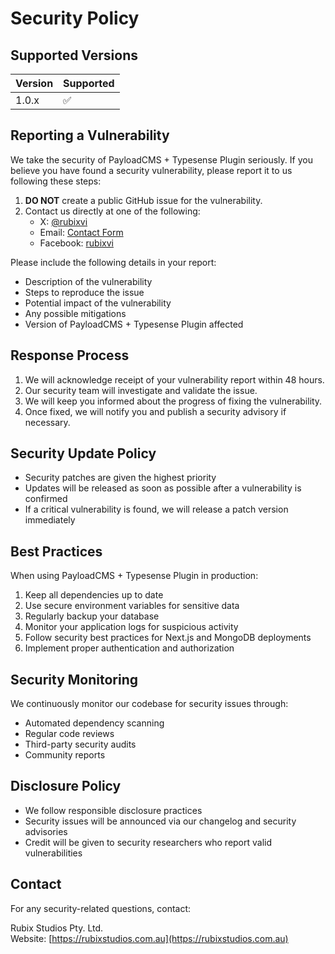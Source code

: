 # Security Policy

## Supported Versions

| Version | Supported          |
| ------- | ------------------ |
| 1.0.x   | :white_check_mark: |

## Reporting a Vulnerability

We take the security of PayloadCMS + Typesense Plugin seriously. If you believe you have found a security vulnerability, please report it to us following these steps:

1. **DO NOT** create a public GitHub issue for the vulnerability.
2. Contact us directly at one of the following:
   - X: [@rubixvi](https://x.com/rubixvi)
   - Email: [Contact Form](https://www.rubixstudios.com.au)
   - Facebook: [rubixvi](https://www.facebook.com/rubixvi/)

Please include the following details in your report:

- Description of the vulnerability
- Steps to reproduce the issue
- Potential impact of the vulnerability
- Any possible mitigations
- Version of PayloadCMS + Typesense Plugin affected

## Response Process

1. We will acknowledge receipt of your vulnerability report within 48 hours.
2. Our security team will investigate and validate the issue.
3. We will keep you informed about the progress of fixing the vulnerability.
4. Once fixed, we will notify you and publish a security advisory if necessary.

## Security Update Policy

- Security patches are given the highest priority
- Updates will be released as soon as possible after a vulnerability is confirmed
- If a critical vulnerability is found, we will release a patch version immediately

## Best Practices

When using PayloadCMS + Typesense Plugin in production:

1. Keep all dependencies up to date
2. Use secure environment variables for sensitive data
3. Regularly backup your database
4. Monitor your application logs for suspicious activity
5. Follow security best practices for Next.js and MongoDB deployments
6. Implement proper authentication and authorization

## Security Monitoring

We continuously monitor our codebase for security issues through:

- Automated dependency scanning
- Regular code reviews
- Third-party security audits
- Community reports

## Disclosure Policy

- We follow responsible disclosure practices
- Security issues will be announced via our changelog and security advisories
- Credit will be given to security researchers who report valid vulnerabilities

## Contact

For any security-related questions, contact:

Rubix Studios Pty. Ltd.  
Website: [https://rubixstudios.com.au](https://rubixstudios.com.au)
